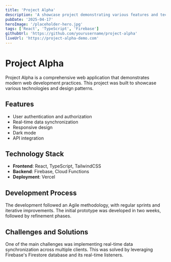 ```yaml
---
title: 'Project Alpha'
description: 'A showcase project demonstrating various features and technologies'
pubDate: '2025-04-17'
heroImage: '/placeholder-hero.jpg'
tags: ['React', 'TypeScript', 'Firebase']
githubUrl: 'https://github.com/yourusername/project-alpha'
liveUrl: 'https://project-alpha-demo.com'
---
```


# Project Alpha

Project Alpha is a comprehensive web application that demonstrates modern web development practices. This project was built to showcase various technologies and design patterns.

## Features

- User authentication and authorization
- Real-time data synchronization
- Responsive design
- Dark mode
- API integration

## Technology Stack

- **Frontend**: React, TypeScript, TailwindCSS
- **Backend**: Firebase, Cloud Functions
- **Deployment**: Vercel

## Development Process

The development followed an Agile methodology, with regular sprints and iterative improvements. The initial prototype was developed in two weeks, followed by refinement phases.

## Challenges and Solutions

One of the main challenges was implementing real-time data synchronization across multiple clients. This was solved by leveraging Firebase's Firestore database and its real-time listeners.
